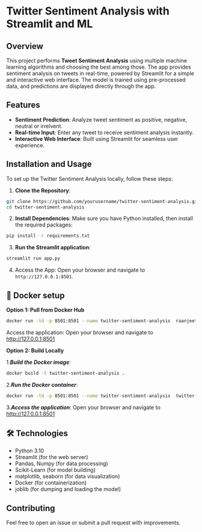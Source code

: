 # Twitter Sentiment Analysis with Streamlit and ML

## Overview

This project performs **Tweet Sentiment Analysis** using multiple machine learning algorithms and choosing the best among those. The app provides sentiment analysis on tweets in real-time, powered by Streamlit for a simple and interactive web interface. The model is trained using pre-processed data, and predictions are displayed directly through the app.

## Features

- **Sentiment Prediction**: Analyze tweet sentiment as positive, negative, neutral or irrelvent.
- **Real-time Input**:  Enter any tweet to receive sentiment analysis instantly.
- **Interactive Web Interface**: Built using Streamlit for seamless user experience.

## Installation and Usage 

To set up the Twitter Sentiment Analysis locally, follow these steps:

1. **Clone the Repository**:
```bash
git clone https://github.com/yourusername/twitter-sentiment-analysis.git
cd twitter-sentiment-analysis
```

2. **Install Dependencies**:
Make sure you have Python installed, then install the required packages:

```bash
pip install -r requirements.txt
```

3. **Run the Streamlit application**:
```bash
streamlit run app.py
```

4. Access the App: Open your browser and navigate to `http://127.0.0.1:8501`.

## 🐳 Docker setup


**Option 1: Pull from Docker Hub**

```bash
docker run -td -p 8501:8501 --name twitter-sentiment-analysis  raanjeetsgolu/twitter-sentiment-analysis:3.0-1
```
Access the application: Open your browser and navigate to http://127.0.0.1:8501

**Option 2: Build Locally**


1.***Build the Docker image***:

```bash
docker build -t twitter-sentiment-analysis .
  ```
2.***Run the Docker container***:
   ```bash
docker run -td -p 8501:8501 --name twitter-sentiment-analysis  twitter-sentiment-analysis
   ```
3.***Access the application***:
 Open your browser and navigate to http://127.0.0.1:8501

## 🛠 Technologies

+ Python 3.10
+ Streamlit (for the web server)
+ Pandas, Numpy (for data processing)
+ Scikit-Learn (for model building)
+ matplotlib, seaborn (for data visualization)
+ Docker (for containerization)
+ joblib (for dumping and loading the model)


## Contributing
Feel free to open an issue or submit a pull request with improvements.